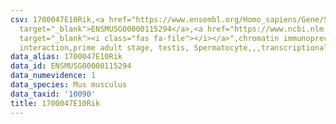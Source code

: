 ```yaml
---
csv: 1700047E10Rik,<a href="https://www.ensembl.org/Homo_sapiens/Gene/Summary?db=core;g=ENSMUSG00000115294"
  target="_blank">ENSMUSG00000115294</a>,<a href="https://www.ncbi.nlm.nih.gov/pubmed/25450459"
  target="_blank"><i class="fas fa-file"></i></a>",chromatin immunoprecipitation assay,direct
  interaction,prime adult stage, testis, Spermatocyte,,,transcriptional regulation,
data_alias: 1700047E10Rik
data_id: ENSMUSG00000115294
data_numevidence: 1
data_species: Mus musculus
data_taxid: '10090'
title: 1700047E10Rik
---
```

